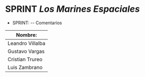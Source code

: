 # SPRINT _Los Marines Espaciales_

- SPRINT:
-- Comentarios

    
| Nombre:          |
|------------------|
| Leandro Villalba | 
| Gustavo Vargas   | 👻
| Cristian Trureo  | 💀💣
| Luis Zambrano    | 😎